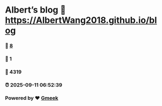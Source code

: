 # Albert’s blog :link: https://AlbertWang2018.github.io/blog 
### :page_facing_up: [8](https://AlbertWang2018.github.io/blog/tag.html) 
### :speech_balloon: 1 
### :hibiscus: 4319 
### :alarm_clock: 2025-09-11 06:52:39 
### Powered by :heart: [Gmeek](https://github.com/Meekdai/Gmeek)
